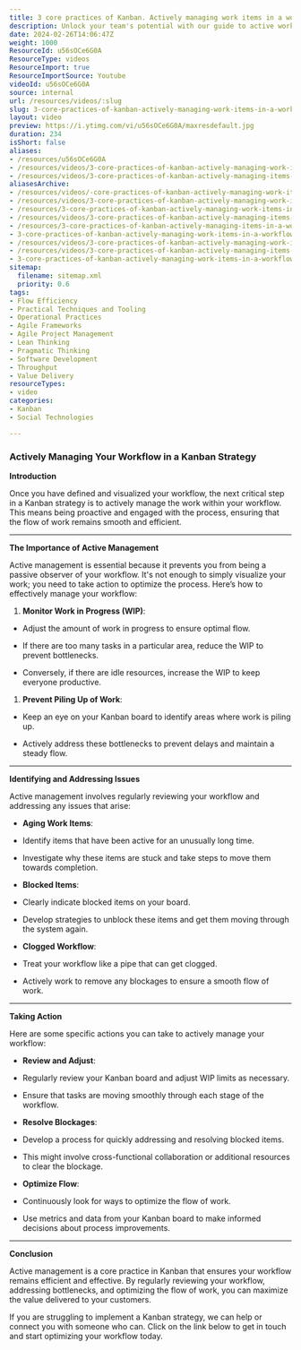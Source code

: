 ```yaml
---
title: 3 core practices of Kanban. Actively managing work items in a workflow.
description: Unlock your team's potential with our guide to active workflow management in Kanban. Learn to optimise processes and prevent bottlenecks for seamless operations!
date: 2024-02-26T14:06:47Z
weight: 1000
ResourceId: u56sOCe6G0A
ResourceType: videos
ResourceImport: true
ResourceImportSource: Youtube
videoId: u56sOCe6G0A
source: internal
url: /resources/videos/:slug
slug: 3-core-practices-of-kanban-actively-managing-work-items-in-a-workflow
layout: video
preview: https://i.ytimg.com/vi/u56sOCe6G0A/maxresdefault.jpg
duration: 234
isShort: false
aliases:
- /resources/u56sOCe6G0A
- /resources/videos/3-core-practices-of-kanban-actively-managing-work-items-in-a-workflow
- /resources/videos/3-core-practices-of-kanban-actively-managing-items-in-a-workflow
aliasesArchive:
- /resources/videos/-core-practices-of-kanban-actively-managing-work-items-in-a-workflow-
- /resources/videos/3-core-practices-of-kanban-actively-managing-work-items-in-a-workflow-
- /resources/3-core-practices-of-kanban-actively-managing-work-items-in-a-workflow
- /resources/videos/3-core-practices-of-kanban-actively-managing-items-in-a-workflow-
- /resources/3-core-practices-of-kanban-actively-managing-items-in-a-workflow-
- 3-core-practices-of-kanban-actively-managing-work-items-in-a-workflow-
- /resources/videos/3-core-practices-of-kanban-actively-managing-work-items-in-a-workflow
- /resources/videos/3-core-practices-of-kanban-actively-managing-items-in-a-workflow
- 3-core-practices-of-kanban-actively-managing-work-items-in-a-workflow
sitemap:
  filename: sitemap.xml
  priority: 0.6
tags:
- Flow Efficiency
- Practical Techniques and Tooling
- Operational Practices
- Agile Frameworks
- Agile Project Management
- Lean Thinking
- Pragmatic Thinking
- Software Development
- Throughput
- Value Delivery
resourceTypes:
- video
categories:
- Kanban
- Social Technologies

---
```

### Actively Managing Your Workflow in a Kanban Strategy

**Introduction**

Once you have defined and visualized your workflow, the next critical step in a Kanban strategy is to actively manage the work within your workflow. This means being proactive and engaged with the process, ensuring that the flow of work remains smooth and efficient.



* * *

**The Importance of Active Management**

Active management is essential because it prevents you from being a passive observer of your workflow. It's not enough to simply visualize your work; you need to take action to optimize the process. Here’s how to effectively manage your workflow:

1. **Monitor Work in Progress (WIP)**:

- Adjust the amount of work in progress to ensure optimal flow.

- If there are too many tasks in a particular area, reduce the WIP to prevent bottlenecks.

- Conversely, if there are idle resources, increase the WIP to keep everyone productive.

1. **Prevent Piling Up of Work**:

- Keep an eye on your Kanban board to identify areas where work is piling up.

- Actively address these bottlenecks to prevent delays and maintain a steady flow.

* * *

**Identifying and Addressing Issues**

Active management involves regularly reviewing your workflow and addressing any issues that arise:

- **Aging Work Items**:

- Identify items that have been active for an unusually long time.

- Investigate why these items are stuck and take steps to move them towards completion.

- **Blocked Items**:

- Clearly indicate blocked items on your board.

- Develop strategies to unblock these items and get them moving through the system again.

- **Clogged Workflow**:

- Treat your workflow like a pipe that can get clogged.

- Actively work to remove any blockages to ensure a smooth flow of work.

* * *

**Taking Action**

Here are some specific actions you can take to actively manage your workflow:

- **Review and Adjust**:

- Regularly review your Kanban board and adjust WIP limits as necessary.

- Ensure that tasks are moving smoothly through each stage of the workflow.

- **Resolve Blockages**:

- Develop a process for quickly addressing and resolving blocked items.

- This might involve cross-functional collaboration or additional resources to clear the blockage.

- **Optimize Flow**:

- Continuously look for ways to optimize the flow of work.

- Use metrics and data from your Kanban board to make informed decisions about process improvements.

* * *

**Conclusion**

Active management is a core practice in Kanban that ensures your workflow remains efficient and effective. By regularly reviewing your workflow, addressing bottlenecks, and optimizing the flow of work, you can maximize the value delivered to your customers.

If you are struggling to implement a Kanban strategy, we can help or connect you with someone who can. Click on the link below to get in touch and start optimizing your workflow today.

